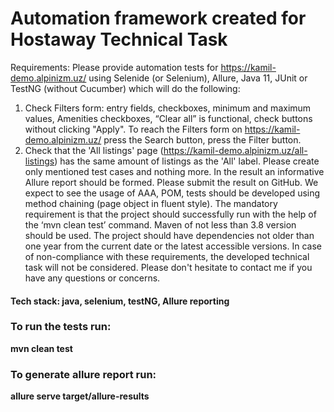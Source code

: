 
# Automation framework created for Hostaway Technical Task 

Requirements:
Please provide automation tests for https://kamil-demo.alpinizm.uz/ using Selenide (or Selenium), Allure, Java 11, JUnit or TestNG (without Cucumber) which will do the following:
1. Check Filters form: entry fields, checkboxes, minimum and maximum values, Amenities checkboxes, “Clear all” is functional, check buttons without clicking "Apply".
   To reach the Filters form on https://kamil-demo.alpinizm.uz/ press the Search button, press the Filter button.
2. Check that the 'All listings' page (https://kamil-demo.alpinizm.uz/all-listings) has the same amount of listings as the 'All' label.
   Please create only mentioned test cases and nothing more.
   In the result an informative Allure report should be formed. Please submit the result on GitHub.
   We expect to see the usage of AAA, POM, tests should be developed using method chaining (page object in fluent style).
   The mandatory requirement is that the project should successfully run with the help of the ‘mvn clean test’ command. Maven of not less than 3.8 version should be used. The project should have dependencies not older than one year from the current date or the latest accessible versions. In case of non-compliance with these requirements, the developed technical task will not be considered.
   Please don't hesitate to contact me if you have any questions or concerns.




#### Tech stack: java, selenium, testNG, Allure reporting


### To run the tests run: 

**mvn clean test**



### To generate allure report run:  

**allure serve target/allure-results**
